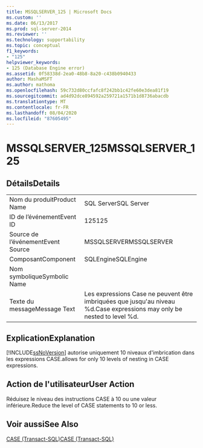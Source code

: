 ```yaml
---
title: MSSQLSERVER_125 | Microsoft Docs
ms.custom: ''
ms.date: 06/13/2017
ms.prod: sql-server-2014
ms.reviewer: ''
ms.technology: supportability
ms.topic: conceptual
f1_keywords:
- "125"
helpviewer_keywords:
- 125 (Database Engine error)
ms.assetid: 0f58338d-2ea0-48b8-8a20-c438b0940433
author: MashaMSFT
ms.author: mathoma
ms.openlocfilehash: 59c732d80ccfafc8f242bb1c42fe60e3dea81f19
ms.sourcegitcommit: ad4d92dce894592a259721a1571b1d8736abacdb
ms.translationtype: MT
ms.contentlocale: fr-FR
ms.lasthandoff: 08/04/2020
ms.locfileid: "87605495"
---
```

# <a name="mssqlserver_125"></a><span data-ttu-id="7affe-102">MSSQLSERVER_125</span><span class="sxs-lookup"><span data-stu-id="7affe-102">MSSQLSERVER_125</span></span>
    
## <a name="details"></a><span data-ttu-id="7affe-103">Détails</span><span class="sxs-lookup"><span data-stu-id="7affe-103">Details</span></span>  
  
|||  
|-|-|  
|<span data-ttu-id="7affe-104">Nom du produit</span><span class="sxs-lookup"><span data-stu-id="7affe-104">Product Name</span></span>|<span data-ttu-id="7affe-105">SQL Server</span><span class="sxs-lookup"><span data-stu-id="7affe-105">SQL Server</span></span>|  
|<span data-ttu-id="7affe-106">ID de l’événement</span><span class="sxs-lookup"><span data-stu-id="7affe-106">Event ID</span></span>|<span data-ttu-id="7affe-107">125</span><span class="sxs-lookup"><span data-stu-id="7affe-107">125</span></span>|  
|<span data-ttu-id="7affe-108">Source de l’événement</span><span class="sxs-lookup"><span data-stu-id="7affe-108">Event Source</span></span>|<span data-ttu-id="7affe-109">MSSQLSERVER</span><span class="sxs-lookup"><span data-stu-id="7affe-109">MSSQLSERVER</span></span>|  
|<span data-ttu-id="7affe-110">Composant</span><span class="sxs-lookup"><span data-stu-id="7affe-110">Component</span></span>|<span data-ttu-id="7affe-111">SQLEngine</span><span class="sxs-lookup"><span data-stu-id="7affe-111">SQLEngine</span></span>|  
|<span data-ttu-id="7affe-112">Nom symbolique</span><span class="sxs-lookup"><span data-stu-id="7affe-112">Symbolic Name</span></span>||  
|<span data-ttu-id="7affe-113">Texte du message</span><span class="sxs-lookup"><span data-stu-id="7affe-113">Message Text</span></span>|<span data-ttu-id="7affe-114">Les expressions Case ne peuvent être imbriquées que jusqu'au niveau %d.</span><span class="sxs-lookup"><span data-stu-id="7affe-114">Case expressions may only be nested to level %d.</span></span>|  
  
## <a name="explanation"></a><span data-ttu-id="7affe-115">Explication</span><span class="sxs-lookup"><span data-stu-id="7affe-115">Explanation</span></span>  
 [!INCLUDE[ssNoVersion](../../includes/ssnoversion-md.md)] <span data-ttu-id="7affe-116">autorise uniquement 10 niveaux d'imbrication dans les expressions CASE.</span><span class="sxs-lookup"><span data-stu-id="7affe-116">allows for only 10 levels of nesting in CASE expressions.</span></span>  
  
## <a name="user-action"></a><span data-ttu-id="7affe-117">Action de l'utilisateur</span><span class="sxs-lookup"><span data-stu-id="7affe-117">User Action</span></span>  
 <span data-ttu-id="7affe-118">Réduisez le niveau des instructions CASE à 10 ou une valeur inférieure.</span><span class="sxs-lookup"><span data-stu-id="7affe-118">Reduce the level of CASE statements to 10 or less.</span></span>  
  
## <a name="see-also"></a><span data-ttu-id="7affe-119">Voir aussi</span><span class="sxs-lookup"><span data-stu-id="7affe-119">See Also</span></span>  
 [<span data-ttu-id="7affe-120">CASE &#40;Transact-SQL&#41;</span><span class="sxs-lookup"><span data-stu-id="7affe-120">CASE &#40;Transact-SQL&#41;</span></span>](/sql/t-sql/language-elements/case-transact-sql)  
  
  
